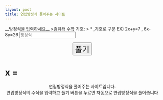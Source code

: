 ```yaml
---
layout: post
title: 연립방정식 풀어주는 사이트
---
```


<script src="https://cdn.jsdelivr.net/npm/nerdamer@0.7.16/nerdamer.core.js"></script>
<script src="https://cdn.jsdelivr.net/npm/nerdamer@0.7.16/Algebra.js"></script>
<script src="https://cdn.jsdelivr.net/npm/nerdamer@0.7.16/Calculus.js"></script>
<script src="https://cdn.jsdelivr.net/npm/nerdamer@0.7.16/Solve.js"></script>
<link href="https://stackpath.bootstrapcdn.com/bootstrap/4.1.3/css/bootstrap.min.css" rel="stylesheet" integrity="sha384-MCw98/SFnGE8fJT3GXwEOngsV7Zt27NXFoaoApmYm81iuXoPkFOJwJ8ERdknLPMO" crossorigin="anonymous">
__방정식을 입력하세요__
>컴퓨터 수학 기호:
> * ,기호로 구분 
EX) 2x+y=7 , 6x-8y=26

<input id="boxer" type="text" class="form-control" placeholder="방정식" aria-label="eq" aria-describedby="basic-addon1">
<p style="text-align:center;">
    <button class="btn" style="font-size:25px;" onclick="solve()">풀기</button>
    <h1 id="whatisX">x =</h1>
</p>

<script>
    function solve(){
        var data = document.getElementById('boxer').value;
        document.getElementById('whatisX').innerHTML = 'x = '+ nerdamer.solveEquations(data.split(",")).toString().replace("/","÷").replace("[","").replace("]","");
    }
</script>

<p style="text-align:center;">
연립방정식을 풀어주는 사이트입니다.<br>
연립방정식의 수식을 입력하고 풀기 버튼을 누르면 자동으로 연립방정식을 풀어줍니다
</p>
